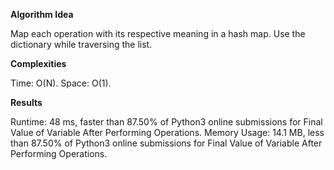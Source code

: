 **Algorithm Idea**

Map each operation with its respective meaning in a hash map. Use the dictionary while traversing the list.

**Complexities**

Time: O(N). Space: O(1).

**Results**

Runtime: 48 ms, faster than 87.50% of Python3 online submissions for Final Value of Variable After Performing Operations. Memory Usage: 14.1 MB, less than 87.50% of Python3 online submissions for Final Value of Variable After Performing Operations.
